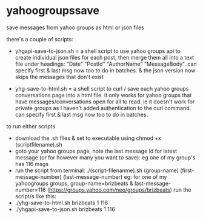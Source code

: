 # yahoogroupssave
save messages from yahoo groups as html or json files

there's a couple of scripts:

- yhgapi-save-to-json.sh = a shell script to use yahoo groups api to create individual json files for each post, then merge them all into a text file under headings: "Date" "PostId" "AuthorName" "MessageBody". can specify first & last msg now too to do in batches. & the json version now skips the messages that don't exist

- yhg-save-to-html.sh = a shell script to curl / save each yahoo groups conversations page into a html file. it only works for yahoo groups that have messages/conversations open for all to read. ie it doesn't work for private groups as I haven't added authentication to the curl command. can specify first & last msg now too to do in batches.

to run either scripts
- download the .sh files & set to executable using chmod +x (scriptfilename).sh
- goto your yahoo groups page, note the last message id for latest message (or for however many you want to save): eg one of my group's has 116 msgs
- run the script from terminal: ./(script-filenanme).sh (group-name) (first-message-number) (last-message-number)
eg: for one of my yahoogroups groups, group-name=brizbeats & last-message-number=116 (https://groups.yahoo.com/neo/groups/brizbeats)
run the script/s like this: 
- ./yhg-save-to-html.sh brizbeats 1 116
- ./yhgapi-save-to-json.sh brizbeats 1 116

